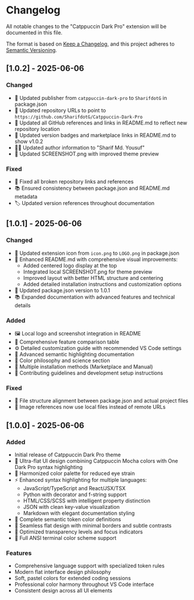 # Changelog

All notable changes to the "Catppuccin Dark Pro" extension will be documented in this file.

The format is based on [Keep a Changelog](https://keepachangelog.com/en/1.0.0/),
and this project adheres to [Semantic Versioning](https://semver.org/spec/v2.0.0.html).

## [1.0.2] - 2025-06-06

### Changed

- 👤 Updated publisher from `catppuccin-dark-pro` to `SharifdotG` in package.json
- 🔗 Updated repository URLs to point to `https://github.com/SharifdotG/Catppuccin-Dark-Pro`
- 📝 Updated all GitHub references and links in README.md to reflect new repository location
- 🎨 Updated version badges and marketplace links in README.md to show v1.0.2
- 👨‍💻 Updated author information to "Sharif Md. Yousuf"
- 📸 Updated SCREENSHOT.png with improved theme preview

### Fixed

- 🔗 Fixed all broken repository links and references
- 📚 Ensured consistency between package.json and README.md metadata
- 🏷️ Updated version references throughout documentation

## [1.0.1] - 2025-06-06

### Changed

- 🎨 Updated extension icon from `icon.png` to `LOGO.png` in package.json
- 📝 Enhanced README.md with comprehensive visual improvements:
  - Added centered logo display at the top
  - Integrated local SCREENSHOT.png for theme preview
  - Improved layout with better HTML structure and centering
  - Added detailed installation instructions and customization options
- 🔧 Updated package.json version to 1.0.1
- 📚 Expanded documentation with advanced features and technical details

### Added

- 🖼️ Local logo and screenshot integration in README
- 📖 Comprehensive feature comparison table
- ⚙️ Detailed customization guide with recommended VS Code settings
- 🧠 Advanced semantic highlighting documentation
- 🎨 Color philosophy and science section
- 🚀 Multiple installation methods (Marketplace and Manual)
- 🤝 Contributing guidelines and development setup instructions

### Fixed

- 📁 File structure alignment between package.json and actual project files
- 🔗 Image references now use local files instead of remote URLs

## [1.0.0] - 2025-06-06

### Added

- Initial release of Catppuccin Dark Pro theme
- 🎨 Ultra-flat UI design combining Catppuccin Mocha colors with One Dark Pro syntax highlighting
- 🌙 Harmonized color palette for reduced eye strain
- ⚡ Enhanced syntax highlighting for multiple languages:
  - JavaScript/TypeScript and React/JSX/TSX
  - Python with decorator and f-string support
  - HTML/CSS/SCSS with intelligent property distinction
  - JSON with clean key-value visualization
  - Markdown with elegant documentation styling
- 🔧 Complete semantic token color definitions
- 📱 Seamless flat design with minimal borders and subtle contrasts
- 🎯 Optimized transparency levels and focus indicators
- 🌈 Full ANSI terminal color scheme support

### Features

- Comprehensive language support with specialized token rules
- Modern flat interface design philosophy
- Soft, pastel colors for extended coding sessions
- Professional color harmony throughout VS Code interface
- Consistent design across all UI elements
